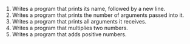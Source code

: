 1) Writes a program that prints its name, followed by a new line.
2) Writes a program that prints the number of arguments passed into it.
3) Writes a program that prints all arguments it receives.
4) Writes a program that multiplies two numbers.
5) Writes a program that adds positive numbers.
